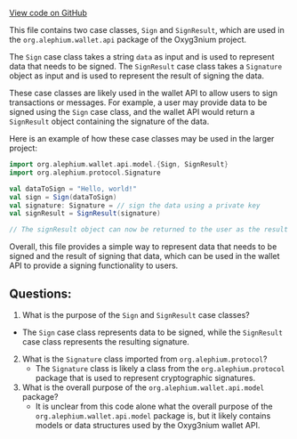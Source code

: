 [View code on GitHub](https://github.com/alephium/alephium/wallet/src/main/scala/org/alephium/wallet/api/model/Sign.scala)

This file contains two case classes, `Sign` and `SignResult`, which are used in the `org.alephium.wallet.api` package of the Oxyg3nium project. 

The `Sign` case class takes a string `data` as input and is used to represent data that needs to be signed. The `SignResult` case class takes a `Signature` object as input and is used to represent the result of signing the data.

These case classes are likely used in the wallet API to allow users to sign transactions or messages. For example, a user may provide data to be signed using the `Sign` case class, and the wallet API would return a `SignResult` object containing the signature of the data.

Here is an example of how these case classes may be used in the larger project:

```scala
import org.alephium.wallet.api.model.{Sign, SignResult}
import org.alephium.protocol.Signature

val dataToSign = "Hello, world!"
val sign = Sign(dataToSign)
val signature: Signature = // sign the data using a private key
val signResult = SignResult(signature)

// The signResult object can now be returned to the user as the result of signing the data
``` 

Overall, this file provides a simple way to represent data that needs to be signed and the result of signing that data, which can be used in the wallet API to provide a signing functionality to users.
## Questions: 
 1. What is the purpose of the `Sign` and `SignResult` case classes?
   - The `Sign` case class represents data to be signed, while the `SignResult` case class represents the resulting signature.
2. What is the `Signature` class imported from `org.alephium.protocol`?
   - The `Signature` class is likely a class from the `org.alephium.protocol` package that is used to represent cryptographic signatures.
3. What is the overall purpose of the `org.alephium.wallet.api.model` package?
   - It is unclear from this code alone what the overall purpose of the `org.alephium.wallet.api.model` package is, but it likely contains models or data structures used by the Oxyg3nium wallet API.